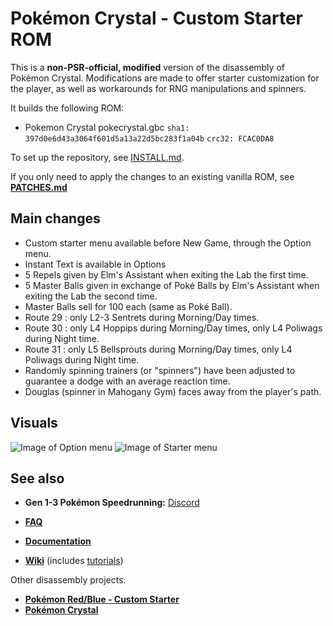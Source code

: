 # Pokémon Crystal - Custom Starter ROM

This is a **non-PSR-official, modified** version of the disassembly of Pokémon Crystal. Modifications are made to offer starter customization for the player, as well as workarounds for RNG manipulations and spinners.

It builds the following ROM:

- Pokemon Crystal pokecrystal.gbc `sha1: 397d0e6d43a3064f601d5a13a22d5bc283f1a04b` `crc32: FCAC0DA8`

To set up the repository, see [INSTALL.md](INSTALL.md).

If you only need to apply the changes to an existing vanilla ROM, see [**PATCHES.md**](PATCHES.md)

## Main changes
- Custom starter menu available before New Game, through the Option menu.
- Instant Text is available in Options
- 5 Repels given by Elm's Assistant when exiting the Lab the first time.
- 5 Master Balls given in exchange of Poké Balls by Elm's Assistant when exiting the Lab the second time.
- Master Balls sell for 100 each (same as Poké Ball).
- Route 29 : only L2-3 Sentrets during Morning/Day times.
- Route 30 : only L4 Hoppips during Morning/Day times, only L4 Poliwags during Night time.
- Route 31 : only L5 Bellsprouts during Morning/Day times, only L4 Poliwags during Night time.
- Randomly spinning trainers (or "spinners") have been adjusted to guarantee a dodge with an average reaction time.
- Douglas (spinner in Mahogany Gym) faces away from the player's path.

## Visuals
![Image of Option menu](https://i.imgur.com/b7vM1id.png)
![Image of Starter menu](https://i.imgur.com/0KuyUBi.png)

## See also

- **Gen 1-3 Pokémon Speedrunning:** [Discord][speedrun-discord]

- [**FAQ**](FAQ.md)
- [**Documentation**][docs]
- [**Wiki**][wiki] (includes [tutorials][tutorials])

Other disassembly projects:

- [**Pokémon Red/Blue - Custom Starter**][pokered-custom-starter]
- [**Pokémon Crystal**][pokecrystal]

[speedrun-discord]: https://discord.gg/NjQFEkc
[pokered-custom-starter]: https://github.com/Arcaseriam/pokered-custom-starter
[pokecrystal]: https://github.com/pret/pokecrystal
[docs]: https://pret.github.io/pokecrystal/
[wiki]: https://github.com/pret/pokecrystal/wiki
[tutorials]: https://github.com/pret/pokecrystal/wiki/Tutorials
